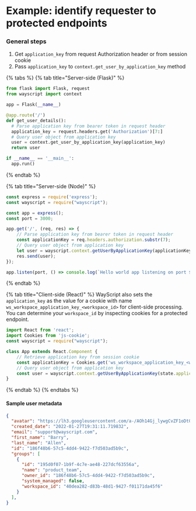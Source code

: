# Example: identify requester to protected endpoints

### General steps

1. Get `application_key` from request Authorization header or from session cookie
2. Pass `application_key` to  `context.get_user_by_application_key` method

{% tabs %}
{% tab title="Server-side (Flask)" %}
```python
from flask import Flask, request
from wayscript import context

app = Flask(__name__)

@app.route('/')
def get_user_details():
  # Parse application key from bearer token in request header 
  application_key = request.headers.get('Authorization')[7:]
  # Query user object from application key
  user = context.get_user_by_application_key(application_key)
  return user

if __name__ == '__main__':
  app.run()
```
{% endtab %}

{% tab title="Server-side (Node)" %}
```javascript
const express = require('express');
const wayscript = require("wayscript");

const app = express();
const port = 3000;

app.get('/', (req, res) => {
    // Parse application key from bearer token in request header
    const applicationKey = req.headers.authorization.substr(7);
    // Query user object from application key
    let user = wayscript.context.getUserByApplicationKey(applicationKey);
    res.send(user);
});

app.listen(port, () => console.log(`Hello world app listening on port ${port}!`));
```
{% endtab %}

{% tab title="Client-side (React)" %}
WayScript also sets the `application_key` as the value for a cookie with name `ws_workspace_application_key_<workspace_id>` for client-side processing. You can determine your `workspace_id` by inspecting cookies for a protected endpoint.&#x20;

```javascript
import React from 'react';
import Cookies from 'js-cookie';
const wayscript = require("wayscript");

class App extends React.Component {
    // Retrieve application key from session cookie
    const applicationKey = Cookies.get('ws_workspace_application_key_<workspace_id>');
    // Query user object from application key
    const user = wayscript.context.getUserByApplicationKey(state.applicationKey);  
}  
```
{% endtab %}
{% endtabs %}

#### Sample user metadata

```json
{
  "avatar": "https://lh3.googleusercontent.com/a-/AOh14Gj_lywgCvZF1oDt0Z0iW3n01MtyyYA0YTRYxlxq=s96-c",
  "created_date": "2022-01-27T19:31:11.719832",
  "email": "support@wayscript.com",
  "first_name": "Barry",
  "last_name": "Allen",
  "id": "186f48b6-57c5-4dd4-9422-f7d503ad5b9c",
  "groups": [
    {
      "id": "195d0f07-1b9f-4c7e-ae48-227dcf63556a",
      "name": "product_team",
      "owner_id": "186f48b6-57c5-4dd4-9422-f7d503ad5b9c",
      "system_managed": false,
      "workspace_id": "40dea282-d83b-48d1-9427-f01171da45f6"
    }
  ],
}
```
